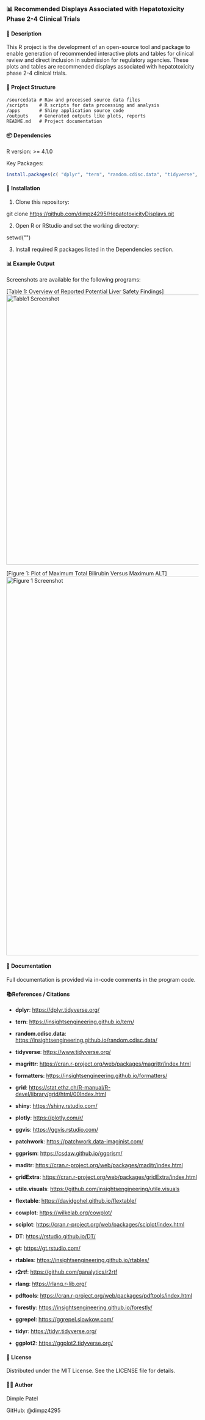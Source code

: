 ### 📊 Recommended Displays Associated with Hepatotoxicity Phase 2-4 Clinical Trials

#### **📌 Description**

This R project is the development of an open-source tool and package to
enable generation of recommended interactive plots and tables for
clinical review and direct inclusion in submission for regulatory
agencies. These plots and tables are recommended displays associated
with hepatotoxicity phase 2-4 clinical trials.

#### **📁 Project Structure**

```         
/sourcedata # Raw and processed source data files 
/scripts    # R scripts for data processing and analysis 
/apps       # Shiny application source code 
/outputs    # Generated outputs like plots, reports 
README.md   # Project documentation
```

#### 📦 Dependencies

R version: \>= 4.1.0

Key Packages:

``` r
install.packages(c( "dplyr", "tern", "random.cdisc.data", "tidyverse", "magrittr", "formatters", "grid", "shiny", "plotly", "ggvis", "patchwork", "ggprism", "maditr", "gridExtra", "utile.visuals", "flextable", "cowplot", "sciplot", "DT", "gt", "rtables", "r2rtf", "rlang", "pdftools", "forestly", "ggrepel", "tidyr", "ggplot2" ))
```

#### 🚀 Installation

1.  Clone this repository:

git clone <https://github.com/dimpz4295/HepatotoxicityDisplays.git>

2.  Open R or RStudio and set the working directory:

setwd("<path-to-your-project>")

3.  Install required R packages listed in the Dependencies section.

#### 📊 Example Output

Screenshots are available for the following programs:

[Table 1: Overview of Reported Potential Liver Safety
Findings]
<img width="1275" height="706" alt="Table1 Screenshot" src="https://github.com/user-attachments/assets/e156e49e-e41e-4c38-a631-d152beb48d9e" />


[Figure 1: Plot of Maximum Total Bilirubin Versus Maximum
ALT] 
<img width="1671" height="990" alt="Figure 1 Screenshot" src="https://github.com/user-attachments/assets/53b91e79-bf01-43e1-82c6-858d628f57e7" />


#### **🧾 Documentation**

Full documentation is provided via in-code comments in the program code.

#### 📚References / Citations

-   **dplyr**: <https://dplyr.tidyverse.org/>

-   **tern**: <https://insightsengineering.github.io/tern/>

-   **random.cdisc.data**:
    <https://insightsengineering.github.io/random.cdisc.data/>

-   **tidyverse**: <https://www.tidyverse.org/>

-   **magrittr**:
    <https://cran.r-project.org/web/packages/magrittr/index.html>

-   **formatters**: <https://insightsengineering.github.io/formatters/>

-   **grid**:
    <https://stat.ethz.ch/R-manual/R-devel/library/grid/html/00Index.html>

-   **shiny**: <https://shiny.rstudio.com/>

-   **plotly**: <https://plotly.com/r/>

-   **ggvis**: <https://ggvis.rstudio.com/>

-   **patchwork**: <https://patchwork.data-imaginist.com/>

-   **ggprism**: <https://csdaw.github.io/ggprism/>

-   **maditr**:
    <https://cran.r-project.org/web/packages/maditr/index.html>

-   **gridExtra**:
    <https://cran.r-project.org/web/packages/gridExtra/index.html>

-   **utile.visuals**:
    <https://github.com/insightsengineering/utile.visuals>

-   **flextable**: <https://davidgohel.github.io/flextable/>

-   **cowplot**: <https://wilkelab.org/cowplot/>

-   **sciplot**:
    <https://cran.r-project.org/web/packages/sciplot/index.html>

-   **DT**: <https://rstudio.github.io/DT/>

-   **gt**: <https://gt.rstudio.com/>

-   **rtables**: <https://insightsengineering.github.io/rtables/>

-   **r2rtf**: <https://github.com/ganalytics/r2rtf>

-   **rlang**: <https://rlang.r-lib.org/>

-   **pdftools**:
    <https://cran.r-project.org/web/packages/pdftools/index.html>

-   **forestly**: <https://insightsengineering.github.io/forestly/>

-   **ggrepel**: <https://ggrepel.slowkow.com/>

-   **tidyr**: <https://tidyr.tidyverse.org/>

-   **ggplot2**: <https://ggplot2.tidyverse.org/>

#### 📜 License

Distributed under the MIT License. See the LICENSE file for details.

#### 👩‍💻 Author

Dimple Patel

GitHub: @dimpz4295
